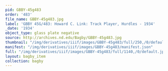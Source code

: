 ```yaml
---
pid: GBBY-45g483
order: '483'
file_name: GBBY-45g483.jpg
label: 'GBBY 45G/483: Howard C. Link: Track Player, Hurdles - 1934'
_date: '1934'
object_type: glass plate negative
source: http://archives.nd.edu/Bagby/GBBY-45g483.jpg
thumbnail: "/img/derivatives/iiif/images/GBBY-45g483/full/250,/0/default.jpg"
manifest: "/img/derivatives/iiif/images/GBBY-45g483/manifest.json"
full: "/img/derivatives/iiif/images/GBBY-45g483/full/1140,/0/default.jpg"
layout: bagby_item
collection: bagby
---
```

